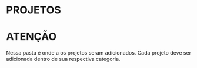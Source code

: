# PROJETOS

# ATENÇÃO

Nessa pasta é onde a os projetos seram adicionados.
Cada projeto deve ser adicionada dentro de sua respectiva categoria.
